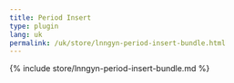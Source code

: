 ```yaml
---
title: Period Insert
type: plugin
lang: uk
permalink: /uk/store/lnngyn-period-insert-bundle.html
---
```


{% include store/lnngyn-period-insert-bundle.md %}
